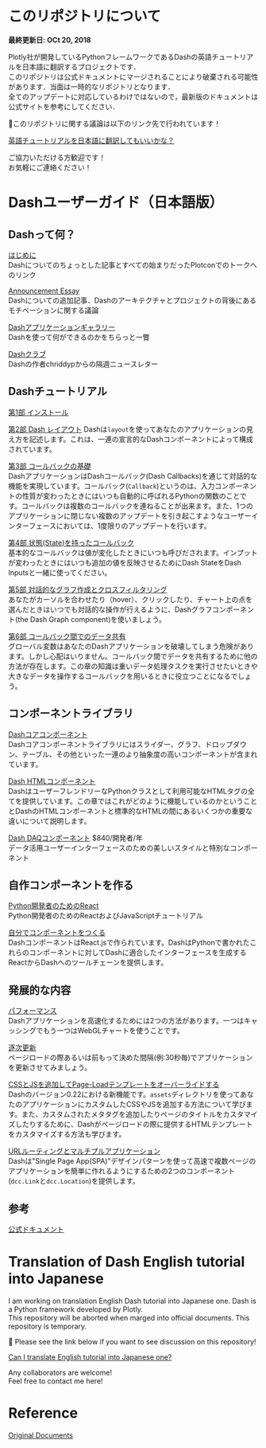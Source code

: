 #  このリポジトリについて

**最終更新日: OCt 20, 2018**

Plotly社が開発しているPythonフレームワークであるDashの英語チュートリアルを日本語に翻訳するプロジェクトです．  
このリポジトリは公式ドキュメントにマージされることにより破棄される可能性があります．当面は一時的なリポジトリとなります．  
全てのアップデートに対応しているわけではないので，最新版のドキュメントは公式サイトを参考にしてください．  

📢このリポジトリに関する議論は以下のリンク先で行われています！

[英語チュートリアルを日本語に翻訳してもいいかな？](https://community.plot.ly/t/can-i-translate-english-tutorial-into-japanese-one/8859?u=ksnt)

ご協力いただける方歓迎です！  
お気軽にご連絡ください！  

# Dashユーザーガイド（日本語版）

## Dashって何？

[はじめに](https://github.com/ksnt/Dash_Translation_into_Japanese/blob/master/introcution.md)   
Dashについてのちょっとした記事とすべての始まりだったPlotconでのトークへのリンク  

[Announcement Essay](https://medium.com/@plotlygraphs/introducing-dash-5ecf7191b503)  
Dashについての追加記事．Dashのアーキテクチャとプロジェクトの背後にあるモチベーションに関する議論  

[Dashアプリケーションギャラリー](https://dash.plot.ly/gallery)  
Dashを使って何ができるのかをちらっと一瞥  

[Dashクラブ](https://plot.us12.list-manage.com/subscribe?u=28d7f8f0685d044fb51f0d4ee&id=0c1cb734d7)  
Dashの作者chriddypからの隔週ニュースレター

## Dashチュートリアル  

[第1部 インストール](https://github.com/ksnt/Dash_Translation_into_Japanese/blob/master/dash_tutorial_jap_chap0.md)

[第2部 Dash レイアウト](https://github.com/ksnt/Dash_Translation_into_Japanese/blob/master/dash_tutorial_jap_chap1.md)
Dashは`layout`を使ってあなたのアプリケーションの見え方を記述します。これは、一連の宣言的なDashコンポーネントによって構成されています。  

[第3部 コールバックの基礎](https://github.com/ksnt/Dash_Translation_into_Japanese/blob/master/dash_tutorial_jap_chap2.md)  
DashアプリケーションはDashコールバック(Dash Callbacks)を通じて対話的な機能を実現しています。コールバック(`Callback`)というのは、入力コンポーネントの性質が変わったときにはいつも自動的に呼ばれるPythonの関数のことです。コールバックは複数のコールバックを連ねることが出来ます。また、1つのアプリケーションに閉じない複数のアップデートを引き起こすようなユーザーインターフェースにおいては、1度限りのアップデートを行います。

[第4部 状態(State)を持ったコールバック](https://github.com/ksnt/Dash_Translation_into_Japanese/blob/master/dash_tutorial_jap_chap3.md)  
基本的なコールバックは値が変化したときにいつも呼びだされます。インプットが変わったときにはいつも追加の値を反映させるためにDash StateをDash Inputsと一緒に使ってください。  


[第5部 対話的なグラフ作成とクロスフィルタリング](https://github.com/ksnt/Dash_Translation_into_Japanese/blob/master/dash_tutorial_jap_chap4.md)  
あなたがカーソルを合わせたり（hover）、クリックしたり、チャート上の点を選んだときはいつでも対話的な操作が行えるように、Dashグラフコンポーネント(the Dash Graph component)を使いましょう。


[第6部 コールバック間でのデータ共有](https://github.com/ksnt/Dash_Translation_into_Japanese/blob/master/dash_tutorial_jap_chap5.md)  
グローバル変数はあなたのDashアプリケーションを破壊してしまう危険があります。しかし心配はいりません。コールバック間でデータを共有するために他の方法が存在します。この章の知識は重いデータ処理タスクを実行させたいときや大きなデータを操作するコールバックを用いるときに役立つことになるでしょう。

## コンポーネントライブラリ

[Dashコアコンポーネント](https://dash.plot.ly/dash-core-components)  
Dashコアコンポーネントライブラリにはスライダー、グラフ、ドロップダウン、テーブル、その他といった一連のより抽象度の高いコンポーネントが含まれています。

[Dash HTMLコンポーネント](https://dash.plot.ly/dash-html-components)  
DashはユーザーフレンドリーなPythonクラスとして利用可能なHTMLタグの全てを提供しています。この章ではこれがどのように機能しているのかということとDashのHTMLコンポーネントと標準的なHTMLの間にあるいくつかの重要な違いについて説明します。

[Dash DAQコンポーネント](https://www.dashdaq.io/)
$840/開発者/年  
データ活用ユーザーインターフェースのための美しいスタイルと特別なコンポーネント  

## 自作コンポーネントを作る

[Python開発者のためのReact](https://dash.plot.ly/react-for-python-developers)  
Python開発者のためのReactおよびJavaScriptチュートリアル  

[自分でコンポーネントをつくる](https://dash.plot.ly/plugins)  
DashコンポーネントはReact.jsで作られています。DashはPythonで書かれたこれらのコンポーネントに対してDashに適合したインターフェースを生成するReactからDashへのツールチェーンを提供します。

## 発展的な内容

[パフォーマンス](https://dash.plot.ly/performance)  
Dashアプリケーションを高速化するためには2つの方法があります。一つはキャッシングでもう一つはWebGLチャートを使うことです。

[逐次更新](https://dash.plot.ly/live-updates)  
ページロードの際あるいは前もって決めた間隔(例:30秒毎)でアプリケーションを更新させてみましょう。

[CSSとJSを追加してPage-Loadテンプレートをオーバーライドする](https://dash.plot.ly/external-resources)  
Dashのバージョン0.22における新機能です。`assets`ディレクトリを使ってあなたのアプリケーションにカスタムしたCSSやJSを追加する方法について学びます。また、カスタムされたメタタグを追加したりページのタイトルをカスタマイズしたりするために、Dashがページロードの際に提供するHTMLテンプレートをカスタマイズする方法も学びます。

[URLルーティングとマルチプルアプリケーション](https://dash.plot.ly/urls)  
Dashは"Single Page App(SPA)"デザインパターンを使って高速で複数ページのアプリケーションを簡単に作れるようにするための2つのコンポーネント(`dcc.Link`と`dcc.Location`)を提供します。

## 参考

[公式ドキュメント](https://github.com/plotly/dash-docs)


# Translation of Dash English tutorial into Japanese

I am working on translation English Dash tutorial into Japanese one. Dash is a Python framework developed by Plotly.  
This repository will be aborted when marged into official documents. This repository is temporary.    

📢 Please see the link below if you want to see discussion on this repository!  

[Can I translate English tutorial into Japanese one?](https://community.plot.ly/t/can-i-translate-english-tutorial-into-japanese-one/8859?u=ksnt)

Any collaborators are welcome!  
Feel free to contact me here!  

# Reference

[Original Documents](https://github.com/plotly/dash-docs)
